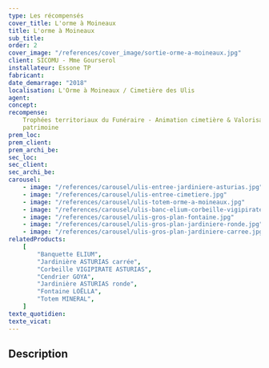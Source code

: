 ```yaml
---
type: Les récompensés
cover_title: L'orme à Moineaux
title: L'orme à Moineaux
sub_title:
order: 2
cover_image: "/references/cover_image/sortie-orme-a-moineaux.jpg"
client: SICOMU - Mme Gourserol
installateur: Essone TP
fabricant:
date_demarrage: "2018"
localisation: L'Orme à Moineaux / Cimetière des Ulis
agent:
concept:
recompense:
    Trophées territoriaux du Funéraire - Animation cimetière & Valorisation du
    patrimoine
prem_loc:
prem_client:
prem_archi_be:
sec_loc:
sec_client:
sec_archi_be:
carousel:
    - image: "/references/carousel/ulis-entree-jardiniere-asturias.jpg"
    - image: "/references/carousel/ulis-entree-cimetiere.jpg"
    - image: "/references/carousel/ulis-totem-orme-a-moineaux.jpg"
    - image: "/references/carousel/ulis-banc-elium-corbeille-vigipirate-nettoyé.jpg"
    - image: "/references/carousel/ulis-gros-plan-fontaine.jpg"
    - image: "/references/carousel/ulis-gros-plan-jardiniere-ronde.jpg"
    - image: "/references/carousel/ulis-gros-plan-jardiniere-carree.jpg"
relatedProducts:
    [
        "Banquette ELIUM",
        "Jardinière ASTURIAS carrée",
        "Corbeille VIGIPIRATE ASTURIAS",
        "Cendrier GOYA",
        "Jardinière ASTURIAS ronde",
        "Fontaine LOËLLA",
        "Totem MINERAL",
    ]
texte_quotidien:
texte_vicat:
---
```


## Description
